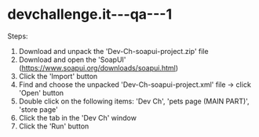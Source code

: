 # devchallenge.it---qa---1
Steps:
1) Download and unpack the 'Dev-Ch-soapui-project.zip' file
3) Download and open the 'SoapUI' (https://www.soapui.org/downloads/soapui.html)
4) Click the 'Import' button
5) Find and choose the unpacked 'Dev-Ch-soapui-project.xml' file -> click 'Open' button
6) Double click on the following items: 'Dev Ch', 'pets page (MAIN PART)', 'store page'
7) Click the <Test suites> tab in the 'Dev Ch' window
8) Click the 'Run' button
